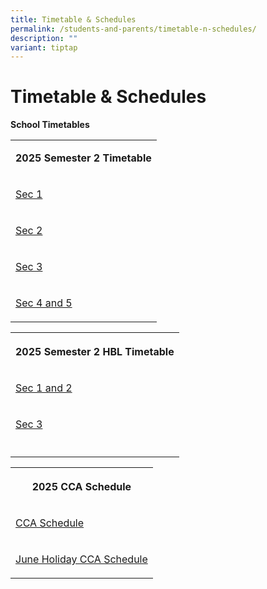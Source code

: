 ```yaml
---
title: Timetable & Schedules
permalink: /students-and-parents/timetable-n-schedules/
description: ""
variant: tiptap
---
```

<h1>Timetable &amp; Schedules</h1>
<p><strong>School Timetables</strong>
</p>
<p></p>
<table style="minWidth: 25px">
<colgroup>
<col>
</colgroup>
<tbody>
<tr>
<td rowspan="1" colspan="1">
<p><strong>2025 Semester 2 Timetable</strong>
</p>
</td>
</tr>
<tr>
<td rowspan="1" colspan="1">
<p><a href="/files/Timetable &amp; Schedules/2025 TT/MJR_Semester_2_Secondary_1_Class_Timetable_26_June_2025.pdf" rel="noopener nofollow" target="_blank">Sec 1</a>
</p>
</td>
</tr>
<tr>
<td rowspan="1" colspan="1">
<p><a href="/files/Timetable &amp; Schedules/2025 TT/MJR_Semester_2_Secondary_2_Class_Timetable_26_June_2025.pdf" rel="noopener nofollow" target="_blank">Sec 2</a>
</p>
</td>
</tr>
<tr>
<td rowspan="1" colspan="1">
<p><a href="/files/Timetable &amp; Schedules/2025 TT/MJR_Semester_2_Secondary_3_Class_Timetable_26_June_2025.pdf" rel="noopener nofollow" target="_blank">Sec 3</a>
</p>
</td>
</tr>
<tr>
<td rowspan="1" colspan="1">
<p><a href="/files/Timetable &amp; Schedules/2025 TT/MJR_Semester_2_Secondary_4_5_Class_Timetable_26_June_2025.pdf" rel="noopener nofollow" target="_blank">Sec 4 and 5</a>
</p>
</td>
</tr>
</tbody>
</table>
<table style="minWidth: 25px">
<colgroup>
<col>
</colgroup>
<tbody>
<tr>
<th rowspan="1" colspan="1">
<p><strong>2025 Semester 2 HBL Timetable</strong>
</p>
</th>
</tr>
<tr>
<td rowspan="1" colspan="1">
<p><a href="/files/Timetable &amp; Schedules/2025 TT/2025_HBL_Timetable_SEM2___Sec_1_2.pdf" rel="noopener nofollow" target="_blank">Sec 1 and 2</a>
</p>
</td>
</tr>
<tr>
<td rowspan="1" colspan="1">
<p><a href="/files/Timetable &amp; Schedules/2025 TT/2025_HBL_Timetable_SEM2___Sec_3.pdf" rel="noopener nofollow" target="_blank">Sec 3</a>
</p>
</td>
</tr>
<tr>
<td rowspan="1" colspan="1">
<p></p>
</td>
</tr>
</tbody>
</table>
<table style="minWidth: 25px">
<colgroup>
<col>
</colgroup>
<tbody>
<tr>
<th rowspan="1" colspan="1">
<p>2025 CCA Schedule</p>
</th>
</tr>
<tr>
<td rowspan="1" colspan="1">
<p><a href="/files/Timetable &amp; Schedules/2025 TT/CCA_Schedule_2025.pdf" rel="noopener nofollow" target="_blank">CCA Schedule</a>
</p>
</td>
</tr>
<tr>
<td rowspan="1" colspan="1">
<p><a href="/files/Timetable &amp; Schedules/2025 TT/2025_June_Holiday_CCA_Schedule.pdf" rel="noopener nofollow" target="_blank">June Holiday CCA Schedule</a>
</p>
</td>
</tr>
</tbody>
</table>
<p></p>